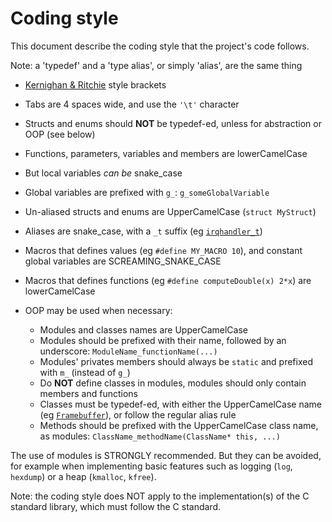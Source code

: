 # Coding style

This document describe the coding style that the project's code follows.

Note: a 'typedef' and a 'type alias', or simply 'alias', are the same thing

- [Kernighan & Ritchie](https://en.wikipedia.org/wiki/Indentation_style#K&R) style brackets
- Tabs are 4 spaces wide, and use the `'\t'` character
- Structs and enums should **NOT** be typedef-ed, unless for abstraction or OOP (see below)

- Functions, parameters, variables and members are lowerCamelCase
- But local variables *can be* snake_case
- Global variables are prefixed with `g_`: `g_someGlobalVariable`
- Un-aliased structs and enums are UpperCamelCase (`struct MyStruct`)
- Aliases are snake_case, with a `_t` suffix (eg [`irqhandler_t`](../Kernel/IRQ.h))
- Macros that defines values (eg `#define MY_MACRO 10`), and constant global variables are SCREAMING_SNAKE_CASE
- Macros that defines functions (eg `#define computeDouble(x) 2*x`) are lowerCamelCase

- OOP may be used when necessary:
  - Modules and classes names are UpperCamelCase
  - Modules should be prefixed with their name, followed by an underscore:
    `ModuleName_functionName(...)`
  - Modules' privates members should always be `static` and prefixed with `m_` (instead of `g_`)
  - Do **NOT** define classes in modules, modules should only contain members and functions
  - Classes must be typedef-ed, with either the UpperCamelCase name
    (eg [`Framebuffer`](../Kernel/Drivers/Graphics/Framebuffer.h)), or follow the regular alias rule
  - Methods should be prefixed with the UpperCamelCase class name,
    as modules: `ClassName_methodName(ClassName* this, ...)`

The use of modules is STRONGLY recommended. But they can be avoided, for example when implementing
basic features such as logging (`log`, `hexdump`) or a heap (`kmalloc`, `kfree`).

Note: the coding style does NOT apply to the implementation(s) of the C standard library, which
      must follow the C standard.
